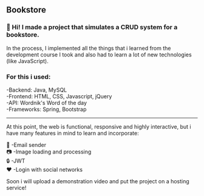 ## Bookstore 

### 👋 Hi! I made a project that simulates a CRUD system for a bookstore.

In the process, I implemented all the things that i learned from the development course I took and also had to learn a lot of new technologies (like JavaScript).

### For this i used:

-Backend: Java, MySQL
<br>
-Frontend: HTML, CSS, Javascript, jQuery
<br>
-API: Wordnik's Word of the day
<br>
-Frameworks: Spring, Bootstrap
<br>

---

At this point, the web is functional, responsive and highly interactive, but i have many features in mind to learn and incorporate:

:email: -Email sender <br>
:camera: -Image loading and processing <br>
:lock: -JWT <br>
:hearts: -Login with social networks <br>

Soon i will upload a demonstration video and put the project on a hosting service!
